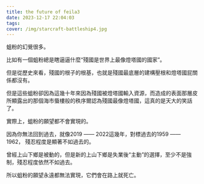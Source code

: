 ```yaml
---
title: the future of feila3
date: 2023-12-17 22:04:03
tags:
cover: /img/starcraft-battleship4.jpg
---
```


蛆粉的幻覺很多。

比如有一個蛆粉總是瞎逼逼什麼“殘國是世界上最像燈塔國的國家”。

但是從歷史來看，殘國的根子的根基，也就是殘國最底層的建構壓根和燈塔國屁關係都沒有。

但是這些蛆粉卻因為這幾十年來因為殘國被燈塔國輸入資源，而造成的表面那層皮所顯露出的那個海市蜃樓般的秩序爾認為殘國最像燈塔國，這真的是天大的笑話了。

實際上，蛆粉的願望都不會實現的。

因為你無法回到過去，就像2019 —— 2022這幾年，對標過去的1959 —— 1962， 殘忍程度是顯著不如過去的。

曾經上山下鄉是被動的，但是新的上山下鄉是失業後“主動”的選擇，至少不是強制，殘忍程度依然不如過去。

所以蛆粉的願望永遠都無法實現，它們會在路上就死亡。
